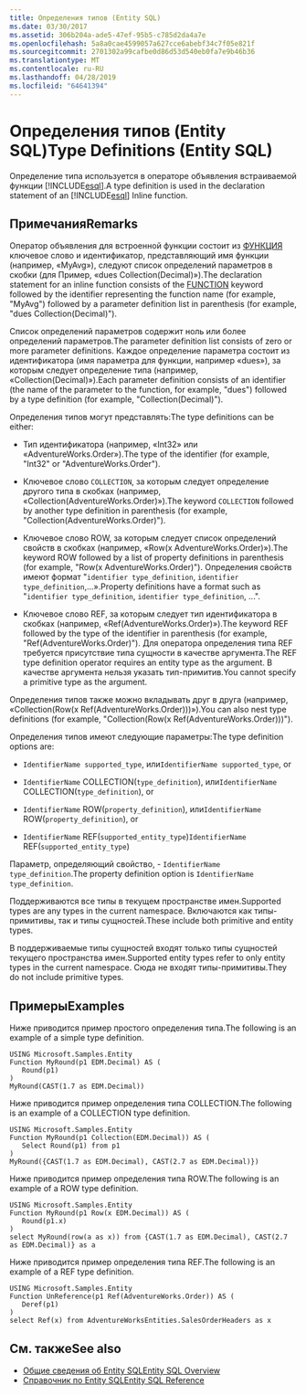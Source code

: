 ```yaml
---
title: Определения типов (Entity SQL)
ms.date: 03/30/2017
ms.assetid: 306b204a-ade5-47ef-95b5-c785d2da4a7e
ms.openlocfilehash: 5a8a0cae4599057a627cce6abebf34c7f05e821f
ms.sourcegitcommit: 2701302a99cafbe0d86d53d540eb0fa7e9b46b36
ms.translationtype: MT
ms.contentlocale: ru-RU
ms.lasthandoff: 04/28/2019
ms.locfileid: "64641394"
---
```

# <a name="type-definitions-entity-sql"></a><span data-ttu-id="130e1-102">Определения типов (Entity SQL)</span><span class="sxs-lookup"><span data-stu-id="130e1-102">Type Definitions (Entity SQL)</span></span>
<span data-ttu-id="130e1-103">Определение типа используется в операторе объявления встраиваемой функции [!INCLUDE[esql](../../../../../../includes/esql-md.md)].</span><span class="sxs-lookup"><span data-stu-id="130e1-103">A type definition is used in the declaration statement of an [!INCLUDE[esql](../../../../../../includes/esql-md.md)] Inline function.</span></span>  
  
## <a name="remarks"></a><span data-ttu-id="130e1-104">Примечания</span><span class="sxs-lookup"><span data-stu-id="130e1-104">Remarks</span></span>  
 <span data-ttu-id="130e1-105">Оператор объявления для встроенной функции состоит из [ФУНКЦИЯ](../../../../../../docs/framework/data/adonet/ef/language-reference/function-entity-sql.md) ключевое слово и идентификатор, представляющий имя функции (например, «MyAvg»), следуют список определений параметров в скобки (для Пример, «dues Collection(Decimal)»).</span><span class="sxs-lookup"><span data-stu-id="130e1-105">The declaration statement for an inline function consists of the [FUNCTION](../../../../../../docs/framework/data/adonet/ef/language-reference/function-entity-sql.md) keyword followed by the identifier representing the function name (for example, "MyAvg") followed by a parameter definition list in parenthesis (for example, "dues Collection(Decimal)").</span></span>  
  
 <span data-ttu-id="130e1-106">Список определений параметров содержит ноль или более определений параметров.</span><span class="sxs-lookup"><span data-stu-id="130e1-106">The parameter definition list consists of zero or more parameter definitions.</span></span> <span data-ttu-id="130e1-107">Каждое определение параметра состоит из идентификатора (имя параметра для функции, например «dues»), за которым следует определение типа (например, «Collection(Decimal)»).</span><span class="sxs-lookup"><span data-stu-id="130e1-107">Each parameter definition consists of an identifier (the name of the parameter to the function, for example, "dues") followed by a type definition (for example, "Collection(Decimal)").</span></span>  
  
 <span data-ttu-id="130e1-108">Определения типов могут представлять:</span><span class="sxs-lookup"><span data-stu-id="130e1-108">The type definitions can be either:</span></span>  
  
- <span data-ttu-id="130e1-109">Тип идентификатора (например, «Int32» или «AdventureWorks.Order»).</span><span class="sxs-lookup"><span data-stu-id="130e1-109">The type of the identifier (for example, "Int32" or "AdventureWorks.Order").</span></span>  
  
- <span data-ttu-id="130e1-110">Ключевое слово `COLLECTION`, за которым следует определение другого типа в скобках (например, «Collection(AdventureWorks.Order)»).</span><span class="sxs-lookup"><span data-stu-id="130e1-110">The keyword `COLLECTION` followed by another type definition in parenthesis (for example, "Collection(AdventureWorks.Order)").</span></span>  
  
- <span data-ttu-id="130e1-111">Ключевое слово ROW, за которым следует список определений свойств в скобках (например, «Row(x AdventureWorks.Order)»).</span><span class="sxs-lookup"><span data-stu-id="130e1-111">The keyword ROW followed by a list of property definitions in parenthesis (for example, "Row(x AdventureWorks.Order)").</span></span> <span data-ttu-id="130e1-112">Определения свойств имеют формат "`identifier type_definition`, `identifier type_definition`,...».</span><span class="sxs-lookup"><span data-stu-id="130e1-112">Property definitions have a format such as "`identifier type_definition`, `identifier type_definition`, ...".</span></span>  
  
- <span data-ttu-id="130e1-113">Ключевое слово REF, за которым следует тип идентификатора в скобках (например, «Ref(AdventureWorks.Order)»).</span><span class="sxs-lookup"><span data-stu-id="130e1-113">The keyword REF followed by the type of the identifier in parenthesis (for example, "Ref(AdventureWorks.Order)").</span></span> <span data-ttu-id="130e1-114">Для оператора определения типа REF требуется присутствие типа сущности в качестве аргумента.</span><span class="sxs-lookup"><span data-stu-id="130e1-114">The REF type definition operator requires an entity type as the argument.</span></span> <span data-ttu-id="130e1-115">В качестве аргумента нельзя указать тип-примитив.</span><span class="sxs-lookup"><span data-stu-id="130e1-115">You cannot specify a primitive type as the argument.</span></span>  
  
 <span data-ttu-id="130e1-116">Определения типов также можно вкладывать друг в друга (например, «Collection(Row(x Ref(AdventureWorks.Order)))»).</span><span class="sxs-lookup"><span data-stu-id="130e1-116">You can also nest type definitions (for example, "Collection(Row(x Ref(AdventureWorks.Order)))").</span></span>  
  
 <span data-ttu-id="130e1-117">Определения типов имеют следующие параметры:</span><span class="sxs-lookup"><span data-stu-id="130e1-117">The type definition options are:</span></span>  
  
- <span data-ttu-id="130e1-118">`IdentifierName supported_type`, или</span><span class="sxs-lookup"><span data-stu-id="130e1-118">`IdentifierName supported_type`, or</span></span>  
  
- <span data-ttu-id="130e1-119">`IdentifierName` COLLECTION(`type_definition`), или</span><span class="sxs-lookup"><span data-stu-id="130e1-119">`IdentifierName` COLLECTION(`type_definition`), or</span></span>  
  
- <span data-ttu-id="130e1-120">`IdentifierName` ROW(`property_definition`), или</span><span class="sxs-lookup"><span data-stu-id="130e1-120">`IdentifierName` ROW(`property_definition`), or</span></span>  
  
- <span data-ttu-id="130e1-121">`IdentifierName` REF(`supported_entity_type`)</span><span class="sxs-lookup"><span data-stu-id="130e1-121">`IdentifierName` REF(`supported_entity_type`)</span></span>  
  
 <span data-ttu-id="130e1-122">Параметр, определяющий свойство, - `IdentifierName type_definition`.</span><span class="sxs-lookup"><span data-stu-id="130e1-122">The property definition option is `IdentifierName type_definition`.</span></span>  
  
 <span data-ttu-id="130e1-123">Поддерживаются все типы в текущем пространстве имен.</span><span class="sxs-lookup"><span data-stu-id="130e1-123">Supported types are any types in the current namespace.</span></span> <span data-ttu-id="130e1-124">Включаются как типы-примитивы, так и типы сущностей.</span><span class="sxs-lookup"><span data-stu-id="130e1-124">These include both primitive and entity types.</span></span>  
  
 <span data-ttu-id="130e1-125">В поддерживаемые типы сущностей входят только типы сущностей текущего пространства имен.</span><span class="sxs-lookup"><span data-stu-id="130e1-125">Supported entity types refer to only entity types in the current namespace.</span></span> <span data-ttu-id="130e1-126">Сюда не входят типы-примитивы.</span><span class="sxs-lookup"><span data-stu-id="130e1-126">They do not include primitive types.</span></span>  
  
## <a name="examples"></a><span data-ttu-id="130e1-127">Примеры</span><span class="sxs-lookup"><span data-stu-id="130e1-127">Examples</span></span>  
 <span data-ttu-id="130e1-128">Ниже приводится пример простого определения типа.</span><span class="sxs-lookup"><span data-stu-id="130e1-128">The following is an example of a simple type definition.</span></span>  
  
```  
USING Microsoft.Samples.Entity  
Function MyRound(p1 EDM.Decimal) AS (  
   Round(p1)  
)  
MyRound(CAST(1.7 as EDM.Decimal))  
```  
  
 <span data-ttu-id="130e1-129">Ниже приводится пример определения типа COLLECTION.</span><span class="sxs-lookup"><span data-stu-id="130e1-129">The following is an example of a COLLECTION type definition.</span></span>  
  
```  
USING Microsoft.Samples.Entity  
Function MyRound(p1 Collection(EDM.Decimal)) AS (  
   Select Round(p1) from p1  
)  
MyRound({CAST(1.7 as EDM.Decimal), CAST(2.7 as EDM.Decimal)})  
```  
  
 <span data-ttu-id="130e1-130">Ниже приводится пример определения типа ROW.</span><span class="sxs-lookup"><span data-stu-id="130e1-130">The following is an example of a ROW type definition.</span></span>  
  
```  
USING Microsoft.Samples.Entity  
Function MyRound(p1 Row(x EDM.Decimal)) AS (  
   Round(p1.x)  
)  
select MyRound(row(a as x)) from {CAST(1.7 as EDM.Decimal), CAST(2.7 as EDM.Decimal)} as a  
```  
  
 <span data-ttu-id="130e1-131">Ниже приводится пример определения типа REF.</span><span class="sxs-lookup"><span data-stu-id="130e1-131">The following is an example of a REF type definition.</span></span>  
  
```  
USING Microsoft.Samples.Entity  
Function UnReference(p1 Ref(AdventureWorks.Order)) AS (  
   Deref(p1)  
)  
select Ref(x) from AdventureWorksEntities.SalesOrderHeaders as x  
```  
  
## <a name="see-also"></a><span data-ttu-id="130e1-132">См. также</span><span class="sxs-lookup"><span data-stu-id="130e1-132">See also</span></span>

- [<span data-ttu-id="130e1-133">Общие сведения об Entity SQL</span><span class="sxs-lookup"><span data-stu-id="130e1-133">Entity SQL Overview</span></span>](../../../../../../docs/framework/data/adonet/ef/language-reference/entity-sql-overview.md)
- [<span data-ttu-id="130e1-134">Справочник по Entity SQL</span><span class="sxs-lookup"><span data-stu-id="130e1-134">Entity SQL Reference</span></span>](../../../../../../docs/framework/data/adonet/ef/language-reference/entity-sql-reference.md)
